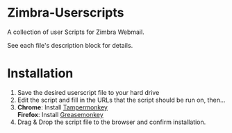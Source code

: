 # Zimbra-Userscripts
A collection of user Scripts for Zimbra Webmail.

See each file's description block for details.

# Installation
1. Save the desired userscript file to your hard drive
1. Edit the script and fill in the URLs that the script should be run on, then…
1. **Chrome**: Install [Tampermonkey][tampermonkey]  
   **Firefox**: Install [Greasemonkey][greasemonkey]
1. Drag & Drop the script file to the browser and confirm installation.

[greasemonkey]: https://addons.mozilla.org/de/firefox/addon/greasemonkey/
[tampermonkey]: https://chrome.google.com/webstore/detail/tampermonkey/dhdgffkkebhmkfjojejmpbldmpobfkfo
